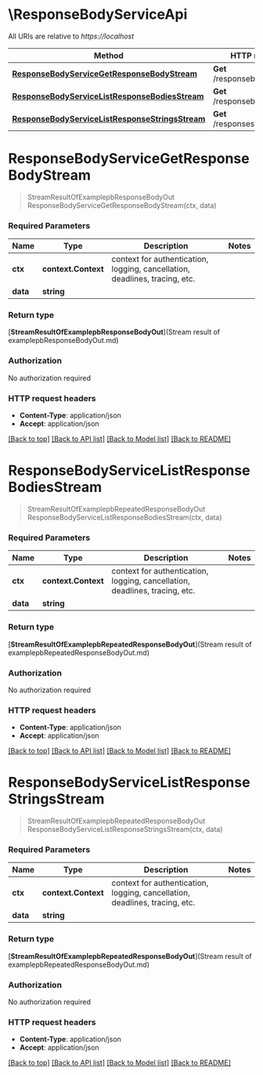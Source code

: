 # \ResponseBodyServiceApi

All URIs are relative to *https://localhost*

Method | HTTP request | Description
------------- | ------------- | -------------
[**ResponseBodyServiceGetResponseBodyStream**](ResponseBodyServiceApi.md#ResponseBodyServiceGetResponseBodyStream) | **Get** /responsebody/{data} | 
[**ResponseBodyServiceListResponseBodiesStream**](ResponseBodyServiceApi.md#ResponseBodyServiceListResponseBodiesStream) | **Get** /responsebodies/{data} | 
[**ResponseBodyServiceListResponseStringsStream**](ResponseBodyServiceApi.md#ResponseBodyServiceListResponseStringsStream) | **Get** /responsestrings/{data} | 


# **ResponseBodyServiceGetResponseBodyStream**
> StreamResultOfExamplepbResponseBodyOut ResponseBodyServiceGetResponseBodyStream(ctx, data)


### Required Parameters

Name | Type | Description  | Notes
------------- | ------------- | ------------- | -------------
 **ctx** | **context.Context** | context for authentication, logging, cancellation, deadlines, tracing, etc.
  **data** | **string**|  | 

### Return type

[**StreamResultOfExamplepbResponseBodyOut**](Stream result of examplepbResponseBodyOut.md)

### Authorization

No authorization required

### HTTP request headers

 - **Content-Type**: application/json
 - **Accept**: application/json

[[Back to top]](#) [[Back to API list]](../README.md#documentation-for-api-endpoints) [[Back to Model list]](../README.md#documentation-for-models) [[Back to README]](../README.md)

# **ResponseBodyServiceListResponseBodiesStream**
> StreamResultOfExamplepbRepeatedResponseBodyOut ResponseBodyServiceListResponseBodiesStream(ctx, data)


### Required Parameters

Name | Type | Description  | Notes
------------- | ------------- | ------------- | -------------
 **ctx** | **context.Context** | context for authentication, logging, cancellation, deadlines, tracing, etc.
  **data** | **string**|  | 

### Return type

[**StreamResultOfExamplepbRepeatedResponseBodyOut**](Stream result of examplepbRepeatedResponseBodyOut.md)

### Authorization

No authorization required

### HTTP request headers

 - **Content-Type**: application/json
 - **Accept**: application/json

[[Back to top]](#) [[Back to API list]](../README.md#documentation-for-api-endpoints) [[Back to Model list]](../README.md#documentation-for-models) [[Back to README]](../README.md)

# **ResponseBodyServiceListResponseStringsStream**
> StreamResultOfExamplepbRepeatedResponseBodyOut ResponseBodyServiceListResponseStringsStream(ctx, data)


### Required Parameters

Name | Type | Description  | Notes
------------- | ------------- | ------------- | -------------
 **ctx** | **context.Context** | context for authentication, logging, cancellation, deadlines, tracing, etc.
  **data** | **string**|  | 

### Return type

[**StreamResultOfExamplepbRepeatedResponseBodyOut**](Stream result of examplepbRepeatedResponseBodyOut.md)

### Authorization

No authorization required

### HTTP request headers

 - **Content-Type**: application/json
 - **Accept**: application/json

[[Back to top]](#) [[Back to API list]](../README.md#documentation-for-api-endpoints) [[Back to Model list]](../README.md#documentation-for-models) [[Back to README]](../README.md)

